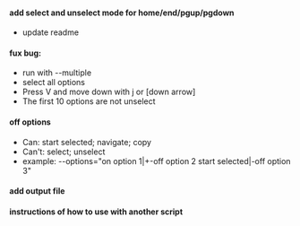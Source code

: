 #### add select and unselect mode for home/end/pgup/pgdown

- update readme

#### fux bug:

- run with --multiple
- select all options
- Press V and move down with j or [down arrow]
- The first 10 options are not unselect

#### off options

- Can: start selected; navigate; copy
- Can't: select; unselect
- example: --options="on option 1|+-off option 2 start selected|-off option 3"

#### add output file

#### instructions of how to use with another script
